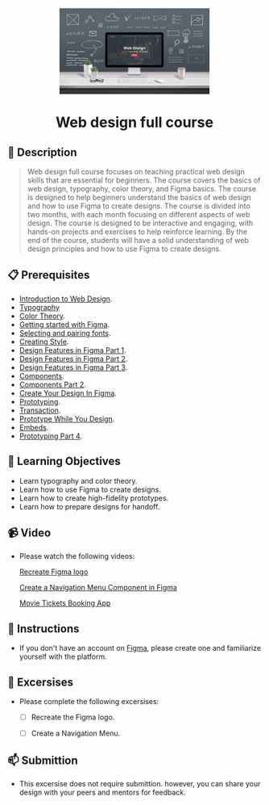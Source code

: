 <div align="center">
    <img src="../images/web-design.jpg" alt="Logo" height="170" align="center">
    <h1 align="center">Web design full course</h1>
</div>

## 📝 Description
> Web design full course focuses on teaching practical web design skills that are essential for beginners. The course covers the basics of web design, typography, color theory, and Figma basics. The course is designed to help beginners understand the basics of web design and how to use Figma to create designs. The course is divided into two months, with each month focusing on different aspects of web design. The course is designed to be interactive and engaging, with hands-on projects and exercises to help reinforce learning. By the end of the course, students will have a solid understanding of web design principles and how to use Figma to create designs.

## 📋 Prerequisites
- [Introduction to Web Design](./web-design/01_web-design-concepts.md).
- [Typography](./web-design/02_typography.md)
- [Color Theory](./web-design/04_color_theory.md).
- [Getting started with Figma](./web-design/03_getting_started_with_Figma.md).
- [Selecting and pairing fonts](./web-design/05_fonts_and_colors.md).
- [Creating Style](./web-design/06_Figma_styling.md).
- [Design Features in Figma Part 1](./web-design/08_design_features_in_figma_part_1.md).
- [Design Features in Figma Part 2](./web-design/09_design_features_in_figma_part_2.md).
- [Design Features in Figma Part 3](./web-design/10_design_features_in_figma_part_3.md).
- [Components](./web-design/12_Create_Your_Design_In_Figma_part_1.md).
- [Components Part 2](./web-design/13_Create_Your_Design_In_Figma_part_2.md).
- [Create Your Design In Figma](./web-design/15_Create_Your_Design_In_Figma_part_3.md).
- [Prototyping](./web-design/16_prototyping_part_1.md).
- [Transaction](./web-design/17_prototyping_part_2.md).
- [Prototype While You Design](./web-design/19_prototyping_part_3.md).
- [Embeds](./web-design/20_embeds.md).
- [Prototyping Part 4](./web-design/21_prototyping_part_4.md).

## 🎯 Learning Objectives
- Learn typography and color theory.
- Learn how to use Figma to create designs.
- Learn how to create high-fidelity prototypes.
- Learn how to prepare designs for handoff.

## 📹 Video

- Please watch the following videos:
    

    
    <a href="https://www.youtube.com/watch?v=DVn3Fh_7zmU&list=PLXDU_eVOJTx6otDDLc8KVJ2rTnrUQbyak" target="_blank">Recreate Figma logo</a>

    <a href="https://www.youtube.com/watch?v=izyyWf6Ukmo&list=PLXDU_eVOJTx6otDDLc8KVJ2rTnrUQbyak&index=2" target="_blank">Create a Navigation Menu Component in Figma</a>

    <a href="https://www.youtube.com/watch?v=Jo9yksmQRrk&list=PLwStLOWnW4dynv5J6mQGh-glcedsL-tq2" target="_blank">Movie Tickets Booking App</a>
    
## 🔧 Instructions
- If you don't have an account on [Figma](https://www.figma.com/), please create one and familiarize yourself with the platform.

## 🚀 Excersises
- Please complete the following excersises:
    - [ ] Recreate the Figma logo.
    - [ ] Create a Navigation Menu.


## 📫 Submittion
- This excersise does not require submittion. however, you can share your design with your peers and mentors for feedback.
